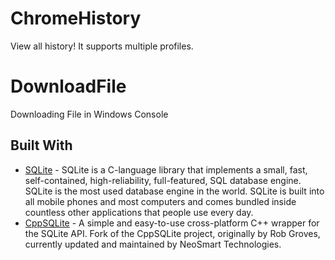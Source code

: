 # ChromeHistory
View all history! It supports multiple profiles.

# DownloadFile
Downloading File in Windows Console

## Built With
* [SQLite](https://www.sqlite.org/index.html) - SQLite is a C-language library that implements a small, fast, self-contained, high-reliability, full-featured, SQL database engine. SQLite is the most used database engine in the world. SQLite is built into all mobile phones and most computers and comes bundled inside countless other applications that people use every day.
* [CppSQLite](https://github.com/neosmart/CppSQLite) - A simple and easy-to-use cross-platform C++ wrapper for the SQLite API. Fork of the CppSQLite project, originally by Rob Groves, currently updated and maintained by NeoSmart Technologies.
